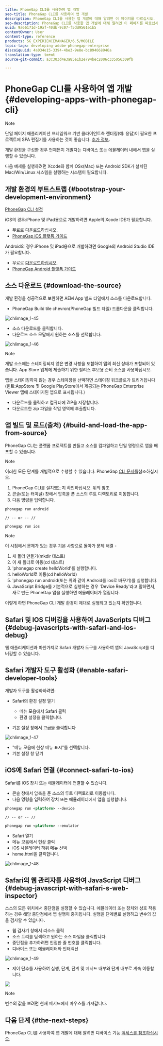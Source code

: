 ```yaml
---
title: PhoneGap CLI를 사용하여 앱 개발
seo-title: PhoneGap CLI를 사용하여 앱 개발
description: PhoneGap CLI를 사용한 앱 개발에 대해 알려면 이 페이지를 따르십시오.
seo-description: PhoneGap CLI를 사용한 앱 개발에 대해 알려면 이 페이지를 따르십시오.
uuid: 9a66171d-19af-40db-9c07-f5dd9561e1b5
contentOwner: User
content-type: reference
products: SG_EXPERIENCEMANAGER/6.5/MOBILE
topic-tags: developing-adobe-phonegap-enterprise
discoiquuid: 4a034e15-3394-4be3-9e8e-bc894668946a
translation-type: tm+mt
source-git-commit: a3c303d4e3a85e1b2e794bec2006c335056309fb

---
```



# PhoneGap CLI를 사용하여 앱 개발{#developing-apps-with-phonegap-cli}

>[!NOTE]
>
>단일 페이지 애플리케이션 프레임워크 기반 클라이언트측 렌더링(예: 응답)이 필요한 프로젝트에 SPA 편집기를 사용하는 것이 좋습니다. [추가 정보](/help/sites-developing/spa-overview.md).

개발 환경을 구성한 경우 언제든지 개발자는 디바이스 또는 에뮬레이터 내에서 앱을 실행할 수 있습니다.

다음 예제를 실행하려면 Xcode와 함께 OSx(Mac) 또는 Android SDK가 설치된 Mac/Win/Linux 시스템을 실행하는 시스템이 필요합니다.

## 개발 환경의 부트스트랩 {#bootstrap-your-development-environment}

[PhoneGap CLI 설정](https://docs.phonegap.com/en/4.0.0/guide_cli_index.md.html#The%20Command-Line%20Interface)

iOS의 경우:iPhone 및 iPad용으로 개발하려면 Apple의 Xcode IDE가 필요합니다.

* 무료로 [다운로드하십시오](https://developer.apple.com/xcode/downloads/).
* [PhoneGap iOS 플랫폼 가이드](https://docs.phonegap.com/en/4.0.0/guide_platforms_ios_index.md.html#iOS%20Platform%20Guide)

Android의 경우:iPhone 및 iPad용으로 개발하려면 Google의 Android Studio IDE가 필요합니다.

* 무료로 [다운로드하십시오](https://developer.android.com/sdk/index.html).
* [PhoneGap Android 플랫폼 가이드](https://docs.phonegap.com/en/4.0.0/guide_platforms_android_index.md.html#Android%20Platform%20Guide)

## 소스 다운로드 {#download-the-source}

개발 환경을 성공적으로 보완하면 AEM App 빌드 타일에서 소스를 다운로드합니다.

* PhoneGap Build tile chevron(PhoneGap 빌드 타일) 드롭다운을 클릭합니다.

![chlimage_1-45](assets/chlimage_1-45.png)

* 소스 다운로드를 클릭합니다.
* 다운로드 소스 모달에서 원하는 소스를 선택합니다.

![chlimage_1-46](assets/chlimage_1-46.png)

>[!NOTE]
>
>개발 소스에는 스테이징되지 않은 변경 사항을 포함하여 앱의 최신 상태가 포함되어 있습니다. App Store 업체에 제출하기 위한 릴리스 후보용 준비 소스를 사용하십시오.
>
>앱을 스테이징하지 않는 경우 스테이징을 선택하면 스테이징 워크플로가 트리거됩니다(힌트:AppStore 및 Google PlayStore에서 제공되는 PhoneGap Enterprise Viewer 앱에 스테이지된 앱으로 표시됩니다.)

* 다운로드를 클릭하고 컴퓨터에 ZIP을 저장합니다.
* 다운로드한 zip 파일을 작업 영역에 추출합니다.

## 앱 빌드 및 로드(출처) {#build-and-load-the-app-from-source}

PhoneGap CLI는 플랫폼 프로젝트를 만들고 소스를 컴파일하고 단일 명령으로 앱을 배포할 수 있습니다.

>[!NOTE]
>
>이러한 모든 단계를 개별적으로 수행할 수 있습니다. PhoneGap [CLI 문서를](https://phonegap.com/blog/2014/11/13/phonegap-cli-3-6-3/)참조하십시오.

1. PhoneGap CLI를 설치했는지 확인하십시오. 위의 참조
1. 콘솔(또는 터미널) 창에서 압축을 푼 소스의 루트 디렉토리로 이동합니다.
1. 다음 명령을 입력합니다.

```xml
phonegap run android

// -- or -- //

phonegap run ios
```

>[!NOTE]
>
>이 시점에서 문제가 있는 경우 기본 사항으로 돌아가 문제 해결 -
>
>1. 새 폴더 만들기(mkdir 테스트)
>1. 이 새 폴더로 이동(cd 테스트)
>1. &#39;phonegap create helloWorld&#39;를 실행합니다.
>1. helloWorld로 이동(cd helloWorld)
>1. &#39;phonegap run android(또는 위와 같이 Android를 ios로 바꾸기)를 실행합니다.
>1. JavaScript Bridge를 기본적으로 실행하는 경우 &#39;Device Ready&#39;라고 말하면서, 새로 만든 PhoneGap 앱을 실행하면 에뮬레이터가 열립니다.
>
>
이렇게 하면 PhoneGap CLI 개발 환경이 제대로 실행되고 있는지 확인합니다.

## Safari 및 IOS 디버깅을 사용하여 JavaScripts 디버그 {#debug-javascripts-with-safari-and-ios-debug}

웹 애플리케이션과 마찬가지로 Safari 개발자 도구를 사용하여 앱의 JavaScript를 디버깅할 수 있습니다.

## Safari 개발자 도구 활성화 {#enable-safari-developer-tools}

개발자 도구를 활성화하려면:

* Safari의 환경 설정 열기

   * 메뉴 모음에서 Safari 클릭
   * 환경 설정을 클릭합니다.

* 기본 설정 창에서 고급을 클릭합니다

![chlimage_1-47](assets/chlimage_1-47.png)

* &quot;메뉴 모음에 현상 메뉴 표시&quot;를 선택합니다.
* 기본 설정 창 닫기

## iOS에 Safari 연결 {#connect-safari-to-ios}

Safari를 iOS 장치 또는 에뮬레이터에 연결할 수 있습니다.

* 콘솔 창에서 압축을 푼 소스의 루트 디렉토리로 이동합니다.
* 다음 명령을 입력하여 장치 또는 에뮬레이터에서 앱을 실행합니다.

```xml
phonegap run <platform> --device

// -- or -- //

phonegap run <platform> --emulator
```

* Safari 열기
* 메뉴 모음에서 현상 클릭
* iOS 시뮬레이터 하위 메뉴 선택
* home.html을 클릭합니다.

![chlimage_1-48](assets/chlimage_1-48.png)

## Safari의 웹 관리자를 사용하여 JavaScript 디버그 {#debug-javascript-with-safari-s-web-inspector}

소스의 모든 위치에서 중단점을 설정할 수 있습니다. 에뮬레이터 또는 장치와 상호 작용하는 경우 해당 중단점에서 앱 실행이 중지됩니다. 실행을 단계별로 실행하고 변수의 값을 검사할 수 있습니다.

* 웹 검사기 창에서 리소스 클릭
* 소스 트리를 탐색하고 원하는 소스 파일을 클릭합니다.
* 중단점을 추가하려면 인접한 줄 번호를 클릭합니다.
* 디바이스 또는 에뮬레이터와 인터랙션

![chlimage_1-49](assets/chlimage_1-49.png)

* 제어 단추를 사용하여 실행, 단계, 단계 및 메서드 내부와 단계 내부로 계속 이동합니다.

![](do-not-localize/chlimage_1-4.png)

>[!NOTE]
>
>변수의 값을 보려면 현재 메서드에서 마우스를 가져갑니다.

## 다음 단계 {#the-next-steps}

PhoneGap CLI를 사용하여 앱 개발에 대해 알려면 디바이스 기능 [액세스를 참조하십시오](/help/mobile/phonegap-access-device-features.md).
